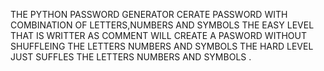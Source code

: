 THE PYTHON PASSWORD GENERATOR CERATE PASSWORD WITH COMBINATION OF LETTERS,NUMBERS AND SYMBOLS 
THE EASY LEVEL THAT IS WRITTER AS COMMENT WILL CREATE A PASWORD WITHOUT SHUFFLEING THE LETTERS NUMBERS AND SYMBOLS
THE HARD LEVEL JUST SUFFLES THE LETTERS NUMBERS AND SYMBOLS .
